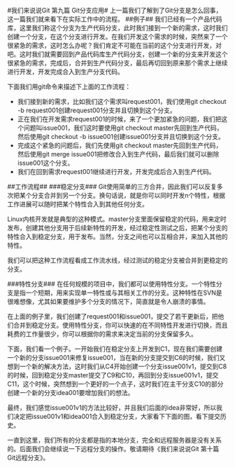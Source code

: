 #我们来说说Git 第九篇 Git分支应用#
上一篇我们了解到了Git分支是怎么回事，这一篇我们就来看下在实际工作中的流程。
##例子##
我们已经有一个产品代码库，这里我们称这个分支为生产代码分支，此时我们接到一个新的需求，这时我们创建一个分支，在这个分支进行开发。在我们开发这个需求的时候，突然来了一个很紧急的需求，这时怎么办呢？我们肯定不可能在当前的这个分支进行开发，对吧。这时我们就需要回到产品代码库生产代码分支，创建一个新的分支来开发这个很紧急的需求，完成后，合并到生产代码分支，最后再切回到原来那个需求上继续进行开发，开发完成合入到生产分支代码。

下面我们用git命令来描述下上面的工作流程：
- 我们接到新的需求，比如我们这个需求叫request001，我们使用git checkout -b request001创建request001分支并且切换到这个分支。
- 正在我们在开发需求request001的时候，来了一个更加紧急的问题，我们把这个问题叫issue001，我们这时要使用git checkout master先回到生产代码，然后使用git checkout -b issue001创建issue001分支并且切换到这个分支。
- 完成这个紧急的问题后，我们先使用git checkout master先回到生产代码，然后使用git merge issue001把修改合入到生产代码，最后我们就可以删除issue001这个分支。
- 我们在回到需求request001继续进行开发，开发完成后合入到生产代码。

##工作流程##
###稳定分支###
Git使用简单的三方合并，因此我们可以反复多次把某个分支合并到另一个分支。换句话说，就是你可以同时开发n个特性，根据工作进展可以随时把某个特性合入到其他任何分支。

Linux内核开发就是典型的这种模式。master分支里面保留稳定的代码，用来定时发布，创建其他分支用于后续新特性的开发，经过稳定性测试之后，把某个分支的特性合入到稳定分支，用于发布。当然，分支之间也可以互相合并，来加入其他的特性。

我们可以把这种工作流程看成工作流水线，经过测试的稳定分支被合并到更稳定的分支。

###特性分支###
在任何规模的项目中，我们都可以使用特性分支。一个特性分支是指一个短期，用来实现单一特性或与其相关工作的分支。这种特性在SVN是很难想像，尤其如果要维护多个分支的情况下，简直就是令人崩溃的事情。

在上面的例子里，我们创建了request001和issue001，提交了若干更新后，把他们合并到稳定分支。使用特性分支，你可以快速的在不同特性开发进行切换，而且耗费的工作量很少，你可以根据你的需求来决定当前的分支保留多久。

下面，我们看一个例子。一开始我们在稳定分支上开发到C1，现在我们需要创建一个新的分支issue001来修复issue001，当在新的分支提交到C6的时候，我们又想到一个新的解决方法，这时我们从C4开始创建一个分支issue001v1，提交到C8的时候，回到稳定分支master提交了C9和C10，再回到分支issue001v1，提交C11，这个时候，突然想到一个更好的一个点子，这时我们在主干分支C10的部分创建一个新的分支idea001要增加我们的想法。

最终，我们感觉issue001v1的方法比较好，并且我们后面的idea非常好，所以我们决定把issue001v1和idea001合入到稳定分支，大家看下下面的图，看下提交历史。


一直到这里，我们所有的分支都是指的本地分支，完全和远程服务器是没有关系的。后面我们会继续说一下远程分支的操作。敬请期待《我们来说说Git 第十篇 Git远程分支》。

